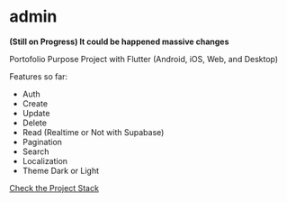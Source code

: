 # admin 

**(Still on Progress) It could be happened massive changes**

Portofolio Purpose Project with Flutter (Android, iOS, Web, and Desktop)

Features so far:

- Auth
- Create
- Update
- Delete
- Read (Realtime or Not with Supabase)
- Pagination
- Search
- Localization
- Theme Dark or Light


[Check the Project Stack](https://github.com/gunantosteven/admin/tree/main/admin#readme)
